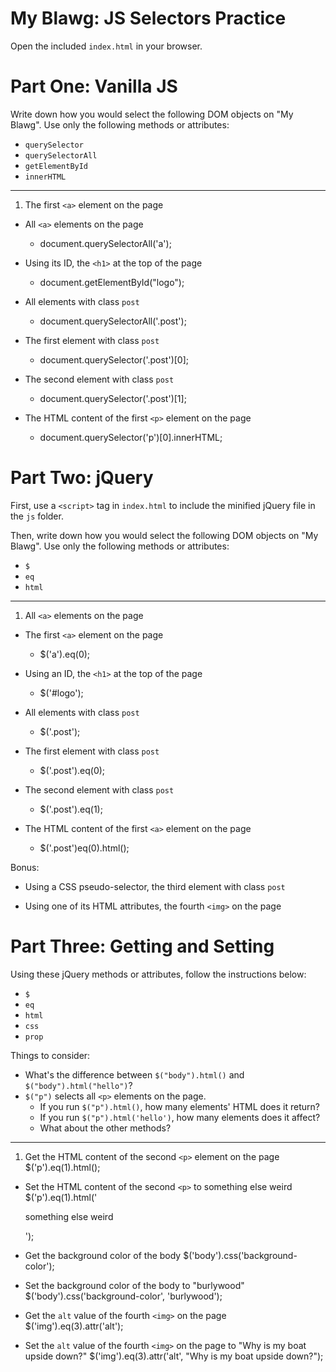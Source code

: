 # My Blawg: JS Selectors Practice

Open the included `index.html` in your browser.

# Part One: Vanilla JS

Write down how you would select the following DOM objects on "My Blawg". Use only the following methods or attributes:

- `querySelector`
- `querySelectorAll`
- `getElementById`
- `innerHTML`

---

1. The first `<a>` element on the page
- All `<a>` elements on the page
  - document.querySelectorAll('a');

- Using its ID, the `<h1>` at the top of the page
  - document.getElementById("logo");

- All elements with class `post`
  - document.querySelectorAll('.post');

- The first element with class `post`
  - document.querySelector('.post')[0];

- The second element with class `post`
  - document.querySelector('.post')[1];

- The HTML content of the first `<p>` element on the page
  - document.querySelector('p')[0].innerHTML;

# Part Two: jQuery

First, use a `<script>` tag in `index.html` to include the minified jQuery file in the `js` folder.

Then, write down how you would select the following DOM objects on "My Blawg". Use only the following methods or attributes:

- `$`
- `eq`
- `html`

---

1. All `<a>` elements on the page
- The first `<a>` element on the page
  - $('a').eq(0);

- Using an ID, the `<h1>` at the top of the page
  - $('#logo');

- All elements with class `post`
  - $('.post');

- The first element with class `post`
  - $('.post').eq(0);

- The second element with class `post`
  - $('.post').eq(1);

- The HTML content of the first `<a>` element on the page
  - $('.post')eq(0).html();

Bonus:
- Using a CSS pseudo-selector, the third element with class `post`


- Using one of its HTML attributes, the fourth `<img>` on the page

# Part Three: Getting and Setting

Using these jQuery methods or attributes, follow the instructions below:

- `$`
- `eq`
- `html`
- `css`
- `prop`

Things to consider:
- What's the difference between `$("body").html()` and `$("body").html("hello")`?
- `$("p")` selects all `<p>` elements on the page.
  - If you run `$("p").html()`, how many elements' HTML does it return?
  - If you run `$("p").html('hello')`, how many elements does it affect?
  - What about the other methods?

---

1. Get the HTML content of the second `<p>` element on the page
  $('p').eq(1).html();
- Set the HTML content of the second `<p>` to something else weird
  $('p').eq(1).html('<p>something else weird</p>');

- Get the background color of the body
  $('body').css('background-color');

- Set the background color of the body to "burlywood"
  $('body').css('background-color', 'burlywood');

- Get the `alt` value of the fourth `<img>` on the page
  $('img').eq(3).attr('alt');

- Set the `alt` value of the fourth `<img>` on the page to "Why is my boat upside down?"
  $('img').eq(3).attr('alt', "Why is my boat upside down?");
